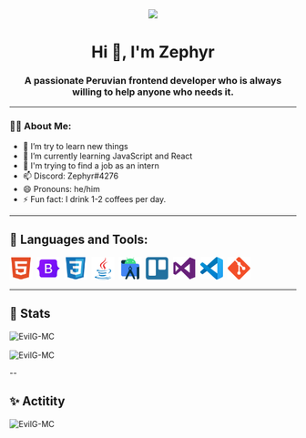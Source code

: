 <div id="header" align="center">
    <img src="https://media.giphy.com/media/iicDrNGWxHmDrIni6j/giphy.gif" width="200" />
    <h1 align="center">Hi 👋, I'm Zephyr</h1>
    <h3 align="center">A passionate Peruvian frontend developer who is always willing to help anyone who needs it.</h3>
</div>

---

### 👨‍💻 About Me:
- 🔭 I’m try to learn new things
- 🌱 I’m currently learning JavaScript and React
- 💬 I'm trying to find a job as an intern
- 📫 Discord: Zephyr#4276
- 😄 Pronouns: he/him
- ⚡ Fun fact: I drink 1-2 coffees per day.

---

<div align="left">
    <h2>🔨 Languages and Tools:</h2>
    <div>
        <img src="https://github.com/devicons/devicon/blob/master/icons/html5/html5-plain.svg" title="HTML5" alt="HTML" width="40" height="40"/>&nbsp;
        <img src="https://github.com/devicons/devicon/blob/master/icons/bootstrap/bootstrap-original.svg" title="boostrap" alt="boostrap" width="40" height="40"/>&nbsp;
        <img src="https://github.com/devicons/devicon/blob/master/icons/css3/css3-original.svg" title="css" alt="css3" width="40" height="40"/>&nbsp;
        <img src="https://github.com/devicons/devicon/blob/master/icons/java/java-original.svg" title="java" alt="java" width="40" height="40"/>&nbsp;
        <img src="https://github.com/devicons/devicon/blob/master/icons/androidstudio/androidstudio-original.svg" title="android" alt="android" width="40" height="40"/>&nbsp;
        <img src="https://github.com/devicons/devicon/blob/master/icons/trello/trello-plain.svg" title="trello" alt="trello" width="40" height="40"/>&nbsp;
        <img src="https://github.com/devicons/devicon/blob/master/icons/visualstudio/visualstudio-plain.svg" title="vstudio" alt="vstudio" width="40" height="40"/>&nbsp;
        <img src="https://github.com/devicons/devicon/blob/master/icons/vscode/vscode-original.svg" title="vscode" alt="vscode" width="40" height="40"/>&nbsp;
        <img src="https://github.com/devicons/devicon/blob/master/icons/git/git-original.svg" title="git" alt="git" width="40" height="40"/>&nbsp;
    </div>
</div>

---
<h2 align="left">📖 Stats</h2>
<img align="center" src="https://github-readme-stats.vercel.app/api?username=Zephyr-GN&theme=dark" alt="EvilG-MC" />
<p><img align="center" src="https://github-readme-streak-stats.herokuapp.com?user=Zephyr-GN&theme=dark" alt="EvilG-MC" /></p>
--
<h2 align="left">✨ Actitity</h2>
<p><img align="center" src="https://lanyard.cnrad.dev/api/398248330637082626" alt="EvilG-MC" /></p>

